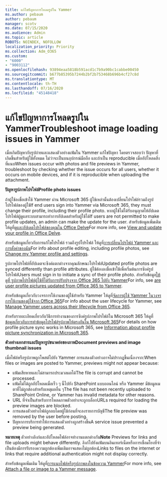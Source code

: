 ```yaml
---
title: แก้ไขปัญหาการโหลดรูปใน Yammer
ms.author: pebaum
author: pebaum
manager: scotv
ms.date: 07/15/2020
ms.audience: Admin
ms.topic: article
ROBOTS: NOINDEX, NOFOLLOW
localization_priority: Priority
ms.collection: Adm_O365
ms.custom:
- "6000"
- "9003112"
ms.openlocfilehash: 93894eaa5818b591acd1c7b9a90bc1cabbe00450
ms.sourcegitcommit: b677b85395b7244b2bf2b753468b696b4cf27c8d
ms.translationtype: MT
ms.contentlocale: th-TH
ms.lasthandoff: 07/16/2020
ms.locfileid: "45148418"
---
```

# <a name="troubleshoot-image-loading-issues-in-yammer"></a><span data-ttu-id="cb6f4-102">แก้ไขปัญหาการโหลดรูปใน Yammer</span><span class="sxs-lookup"><span data-stu-id="cb6f4-102">Troubleshoot image loading issues in Yammer</span></span>

<span data-ttu-id="cb6f4-103">เมื่อเกิดปัญหากับรูปถ่ายและแสดงตัวอย่างแฟ้มใน Yammer แก้ไขปัญหา โดยตรวจสอบว่า ปัญหาที่เกิดขึ้นสําหรับผู้ใช้ทั้งหมด ไม่ว่าจะเป็นบนอุปกรณ์มือถือ และถ้าเป็น reproducible เมื่ออัปโหลดสิ่งที่แนบ</span><span class="sxs-lookup"><span data-stu-id="cb6f4-103">When issues occur with photos and file previews in Yammer, troubleshoot by checking whether the issue occurs for all users, whether it occurs on mobile devices, and if it is reproducible when uploading the attachment.</span></span>  

<span data-ttu-id="cb6f4-104">**ปัญหารูปภาพโปรไฟล์**</span><span class="sxs-lookup"><span data-stu-id="cb6f4-104">**Profile photo issues**</span></span>  

<span data-ttu-id="cb6f4-105">ถ้าผู้ใช้ลงชื่อเข้าใช้ Yammer ผ่าน Microsoft 365 ผู้ใช้เหล่านั้นต้องเปลี่ยนโปรไฟล์รวมถึงรูปโปรไฟล์ของผู้ใช้</span><span class="sxs-lookup"><span data-stu-id="cb6f4-105">If end users sign into Yammer via Microsoft 365, they must change their profile, including their profile photo.</span></span> <span data-ttu-id="cb6f4-106">หากผู้ใช้ไม่ได้รับอนุญาตให้อัปเดตโปรไฟล์ผู้ดูแลระบบสามารถทําการอัปเดตสําหรับผู้ใช้ได้</span><span class="sxs-lookup"><span data-stu-id="cb6f4-106">If users are not permitted to make profile updates, an admin can make the update for the user.</span></span> <span data-ttu-id="cb6f4-107">สําหรับข้อมูลเพิ่มเติม ให้ดูที่[ดูและอัปเดตโปรไฟล์ของคุณใน Office Delve](https://support.microsoft.com/office/view-and-update-your-profile-in-office-delve-4e84343b-eedf-45a1-aeb9-8627ccca14ba)</span><span class="sxs-lookup"><span data-stu-id="cb6f4-107">For more info, see [View and update your profile in Office Delve](https://support.microsoft.com/office/view-and-update-your-profile-in-office-delve-4e84343b-eedf-45a1-aeb9-8627ccca14ba).</span></span>

<span data-ttu-id="cb6f4-108">สําหรับข้อมูลเกี่ยวกับการแก้ไขโปรไฟล์ รวมถึงรูปโปรไฟล์ ให้ดูที่[การเปลี่ยนโปรไฟล์ Yammer และการตั้งค่าของฉัน](https://support.microsoft.com/office/classic-yammer-change-my-yammer-profile-and-settings-a3aeca0e-de34-4897-9b59-de6516542851)</span><span class="sxs-lookup"><span data-stu-id="cb6f4-108">For info about profile editing, including profile photos, see [Change my Yammer profile and settings](https://support.microsoft.com/office/classic-yammer-change-my-yammer-profile-and-settings-a3aeca0e-de34-4897-9b59-de6516542851).</span></span> 

<span data-ttu-id="cb6f4-109">รูปภาพโปรไฟล์ที่อัปเดตจะซิงค์แตกต่างจากคุณลักษณะโปรไฟล์</span><span class="sxs-lookup"><span data-stu-id="cb6f4-109">Updated profile photos are synced differently than profile attributes.</span></span> <span data-ttu-id="cb6f4-110">ผู้ใช้ต้องลงชื่อเข้าใช้เพื่อเริ่มต้นการซิงค์รูปโปรไฟล์</span><span class="sxs-lookup"><span data-stu-id="cb6f4-110">Users must sign in to initiate a sync of their profile photo.</span></span> <span data-ttu-id="cb6f4-111">สําหรับข้อมูล[ให้ดูที่ รูปภาพโปรไฟล์ผู้ใช้ที่ได้รับการปรับปรุงจาก Office 365 ไปยัง Yammer](https://docs.microsoft.com/yammer/manage-yammer-users/manage-users-across-their-lifecycle#q-are-user-profile-pictures-updated-from-office-365-to-yammer)</span><span class="sxs-lookup"><span data-stu-id="cb6f4-111">For info, see [are user profile pictures updated from Office 365 to Yammer](https://docs.microsoft.com/yammer/manage-yammer-users/manage-users-across-their-lifecycle#q-are-user-profile-pictures-updated-from-office-365-to-yammer).</span></span>

<span data-ttu-id="cb6f4-112">สําหรับข้อมูลเกี่ยวกับวงจรการใช้งานของผู้ใช้สําหรับ Yammer ให้ดูที่[จัดการผู้ใช้ Yammer ในวงจรการใช้งานของผู้ใช้จาก Office 365](https://docs.microsoft.com/yammer/manage-yammer-users/manage-users-across-their-lifecycle)</span><span class="sxs-lookup"><span data-stu-id="cb6f4-112">For info about the user lifecycle for Yammer, see [Manage Yammer users across their lifecycle from Office 365](https://docs.microsoft.com/yammer/manage-yammer-users/manage-users-across-their-lifecycle).</span></span>  

<span data-ttu-id="cb6f4-113">สําหรับรายละเอียดเกี่ยวกับวิธีการทํางานของการซิงค์รูปภาพโปรไฟล์ใน Microsoft 365 ให้ดูที่[ข้อมูลเกี่ยวกับการทําข้อมูลโปรไฟล์รูปภาพให้ตรงกันใน Microsoft 365](https://support.microsoft.com/office/information-about-profile-picture-synchronization-in-microsoft-365-20594d76-d054-4af4-a660-401133e3d48a)</span><span class="sxs-lookup"><span data-stu-id="cb6f4-113">For details on how profile picture sync works in Microsoft 365, see [Information about profile picture synchronization in Microsoft 365](https://support.microsoft.com/office/information-about-profile-picture-synchronization-in-microsoft-365-20594d76-d054-4af4-a660-401133e3d48a).</span></span>  

<span data-ttu-id="cb6f4-114">**ตัวอย่างเอกสารและปัญหารูปขนาดย่อของภาพ**</span><span class="sxs-lookup"><span data-stu-id="cb6f4-114">**Document previews and image thumbnail issues**</span></span>  

<span data-ttu-id="cb6f4-115">เมื่อไฟล์หรือรูปภาพถูกโพสต์ไปยัง Yammer การแสดงตัวอย่างอาจไม่ปรากฏขึ้นเนื่องจาก:</span><span class="sxs-lookup"><span data-stu-id="cb6f4-115">When files or images are posted to Yammer, previews might not appear because:</span></span> 

- <span data-ttu-id="cb6f4-116">แฟ้มเสียหายและไม่สามารถประมวลผลได้</span><span class="sxs-lookup"><span data-stu-id="cb6f4-116">The file is corrupt and cannot be processed.</span></span>
- <span data-ttu-id="cb6f4-117">แฟ้มไม่ได้ถูกอัปโหลดเมื่อเร็ว ๆ นี้ไปยัง SharePoint แบบออนไลน์ หรือ Yammer มีข้อมูลเมตาที่ไม่ถูกต้องสําหรับเหตุผลอื่น ๆ</span><span class="sxs-lookup"><span data-stu-id="cb6f4-117">The file has not been recently uploaded to SharePoint Online, or Yammer has invalid metadata for other reasons.</span></span>
- <span data-ttu-id="cb6f4-118">URL ที่จําเป็นสําหรับการโหลดภาพตัวอย่างจะถูกบล็อก</span><span class="sxs-lookup"><span data-stu-id="cb6f4-118">URLs required for loading the preview images are blocked.</span></span>
- <span data-ttu-id="cb6f4-119">การแสดงตัวอย่างไฟล์ถูกลบโดยผู้ใช้ก่อนที่จะลงรายการบัญชี</span><span class="sxs-lookup"><span data-stu-id="cb6f4-119">The file preview was removed by the user before posting.</span></span>
- <span data-ttu-id="cb6f4-120">ปัญหาการบริการทําให้การแสดงตัวอย่างถูกสร้างขึ้น</span><span class="sxs-lookup"><span data-stu-id="cb6f4-120">A service issue prevented a preview being generated.</span></span>

<span data-ttu-id="cb6f4-121">**หมายเหตุ** ตัวอย่างลิงก์และอัปโหลดไฟล์อาจทํางานแตกต่างกัน</span><span class="sxs-lookup"><span data-stu-id="cb6f4-121">**Note** Previews for links and file uploads might behave differently.</span></span> <span data-ttu-id="cb6f4-122">ลิงก์ไปยังแฟ้มบนอินเทอร์เน็ตหรือการเชื่อมโยงที่จําเป็นต้องมีการรับรองความถูกต้องเพิ่มเติมอาจแสดงไม่ถูกต้อง</span><span class="sxs-lookup"><span data-stu-id="cb6f4-122">Links to files on the internet or links that require additional authentication might not display correctly.</span></span>

<span data-ttu-id="cb6f4-123">สําหรับข้อมูลเพิ่มเติม ให้ดูที่[การแนบไฟล์หรือรูปภาพลงในข้อความ Yammer](https://support.microsoft.com/office/attach-a-file-or-image-to-a-yammer-message-f576d4d1-ad66-4ce4-9c43-46cf75978dbf)</span><span class="sxs-lookup"><span data-stu-id="cb6f4-123">For more info, see [Attach a file or image to a Yammer message](https://support.microsoft.com/office/attach-a-file-or-image-to-a-yammer-message-f576d4d1-ad66-4ce4-9c43-46cf75978dbf).</span></span> 